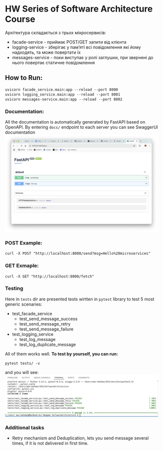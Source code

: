# HW Series of Software Architecture Course

Архітектура складається з трьох мікросервисів:
 - facade-service - приймає POST/GET запити від клієнта
 - logging-service - зберігає у пам’яті всі повідомлення які йому надходять, та може повертати їх
 - messages-service - поки виступає у ролі заглушки, при звернені до нього повертає статичне повідомлення

## How to Run:

```
uvicorn facade_service.main:app --reload --port 8000
uvicorn logging_service.main:app --reload --port 8001
uvicorn messages-service.main:app --reload --port 8002
```
### Documentation:
All the documentation is automatically generated by FastAPI based on OpenAPI. 
By entering `docs/` endpoint to each server you can see SwaggerUI documentation
<img src='images/docs.png'>
### POST Example:
```
curl -X POST "http://localhost:8000/send?msg=Hello%20microservices"
```
### GET Exmaple:
```
curl -X GET "http://localhost:8000/fetch"
```

### Testing 
Here in `tests` dir are presented tests wirtten in `pytest` library to test 5 most generic scenaries:
- test_facade_service
    - test_send_message_success
    - test_send_message_retry
    - test_send_message_failure
- test_logging_service
    - test_log_message
    - test_log_duplicate_message

All of them works well. 
**To test by yourself, you can run:**
```
pytest tests/ -v
```
and you will see:
<img src="images/tests.png">
### Additional tasks
 - Retry mechanism and Deduplication, lets you send message several times, if it is not delivered in first time.
 